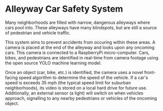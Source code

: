 # Alleyway Car Safety System

Many neighborhoods are filled with narrow, dangerous alleyways where cars pool into. These alleyways have many blindspots, but are still a source of pedestrian and vehicle traffic.

This system aims to prevent accidents from occuring within these areas. A camera is placed at the end of the alleyway and looks upon any oncoming cars. This camera is connected to a RaspberryPi micro-computer. Cars, bikes, and pedestrians are identified in real-time from camera footage using the open source YOLO machine learning model.

Once an object (car, bike, etc.) is identified, the camera uses a novel front-facing speed algorithm to determine the speed of the vehicle. If a car's speed is exceeds 35 mph (the typical speed limit for suburban neighborhoods), its video is stored on a local hard drive for future use. Additionally, an external sensor (a light) will switch on when vehicles approach, signalling to any nearby pedestrians or vehicles of the oncoming object.
